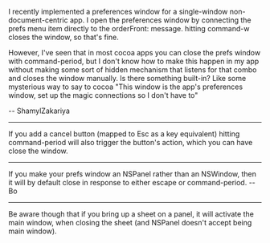 

I recently implemented a preferences window for a single-window non-document-centric app. I open the preferences window by connecting the prefs menu item directly to the orderFront: message. hitting command-w closes the window, so that's fine.

However, I've seen that in most cocoa apps you can close the prefs window with command-period, but I don't know how to make this happen in my app without making some sort of hidden mechanism that listens for that combo and closes the window manually. Is there something built-in? Like some mysterious way to say to cocoa "This window is the app's preferences window, set up the magic connections so I don't have to"

-- ShamylZakariya

----

If you add a cancel button (mapped to Esc as a key equivalent) hitting command-period will also trigger the button's action, which you can  have close the window.

----

If you make your prefs window an NSPanel rather than an NSWindow, then it will by default close in response to either escape or command-period.  -- Bo

----

Be aware though that if you bring up a sheet on a panel, it will activate the main window, when closing the sheet (and NSPanel doesn't accept being main window).
